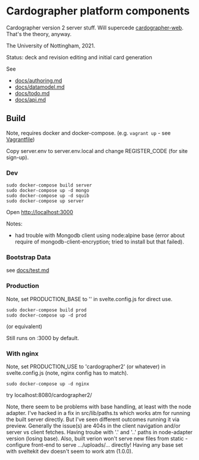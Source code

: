 # Cardographer platform components

Cardographer version 2 server stuff.
Will supercede [cardographer-web](https://github.com/ktg/cardographer-web).
That's the theory, anyway.

The University of Nottingham, 2021.

Status: deck and revision editing and initial card generation

See
- [docs/authoring.md](docs/authoring.md)
- [docs/datamodel.md](docs/datamodel.md)
- [docs/todo.md](docs/todo.md)
- [docs/api.md](docs/api.md)

## Build

Note, requires docker and docker-compose.
(e.g. `vagrant up` - see [Vagrantfile](Vagrantfile))

Copy server.env to server.env.local and change REGISTER_CODE
(for site sign-up).

### Dev

```
sudo docker-compose build server
sudo docker-compose up -d mongo
sudo docker-compose up -d squib
sudo docker-compose up server
```
Open [http://localhost:3000](http://localhost:3000)

Notes:
- had trouble with Mongodb client using node:alpine base (error
  about require of mongodb-client-encryption; tried to install but
  that failed).

### Bootstrap Data

see [docs/test.md](docs/test.md)

### Production

Note, set PRODUCTION_BASE to '' in svelte.config.js
for direct use.

```
sudo docker-compose build prod
sudo docker-compose up -d prod
```
(or equivalent)

Still runs on :3000 by default.

### With nginx

Note, set PRODUCTION_USE to 'cardographer2' (or whatever)
in svelte.config.js (note, nginx config has to match).
```
sudo docker-compose up -d nginx
```

try localhost:8080/cardographer2/

Note, there seem to be problems with base handling, at least with the 
node adapter.
I've hacked in a fix in src/lib/paths.ts which works atm for running
the built server directly.
But I've seen different outcomes running it via preview.
Generally the issue(s) are 404s in the client navigation and/or
server vs client fetches.
Having troube with '.' and '..' paths in node-adapter version 
(losing base).
Also, built verion won't serve new files from static - configure front-end
to serve .../uploads/... directly!
Having any base set with sveltekit dev doesn't seem to work atm (1.0.0).

